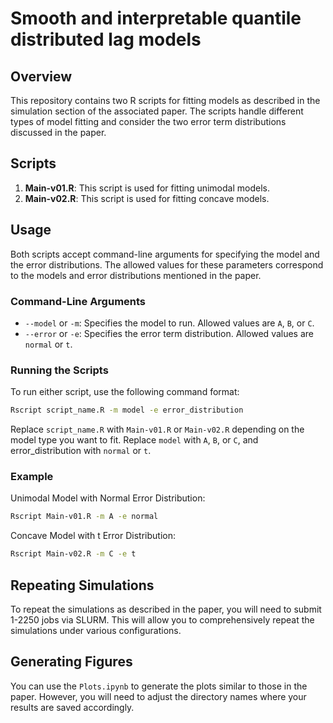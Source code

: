 # Smooth and interpretable quantile distributed lag models

## Overview
This repository contains two R scripts for fitting models as described in the simulation section of the associated paper. The scripts handle different types of model fitting and consider the two error term distributions discussed in the paper.


## Scripts

1. **Main-v01.R**: This script is used for fitting unimodal models.
2. **Main-v02.R**: This script is used for fitting concave models.

## Usage

Both scripts accept command-line arguments for specifying the model and the error distributions. The allowed values for these parameters correspond to the models and error distributions mentioned in the paper.

### Command-Line Arguments

- `--model` or `-m`: Specifies the model to run. Allowed values are `A`, `B`, or `C`.
- `--error` or `-e`: Specifies the error term distribution. Allowed values are `normal` or `t`.

### Running the Scripts

To run either script, use the following command format:

```sh
Rscript script_name.R -m model -e error_distribution
```

Replace `script_name.R` with `Main-v01.R` or `Main-v02.R` depending on the model type you want to fit. Replace `model` with `A`, `B`, or `C`, and error_distribution with `normal` or `t`.

### Example
Unimodal Model with Normal Error Distribution:
```sh
Rscript Main-v01.R -m A -e normal
```

Concave Model with t Error Distribution:
```sh
Rscript Main-v02.R -m C -e t
```

## Repeating Simulations
To repeat the simulations as described in the paper, you will need to submit 1-2250 jobs via SLURM. This will allow you to comprehensively repeat the simulations under various configurations.

## Generating Figures
You can use the `Plots.ipynb` to generate the plots similar to those in the paper. However, you will need to adjust the directory names where your results are saved accordingly.